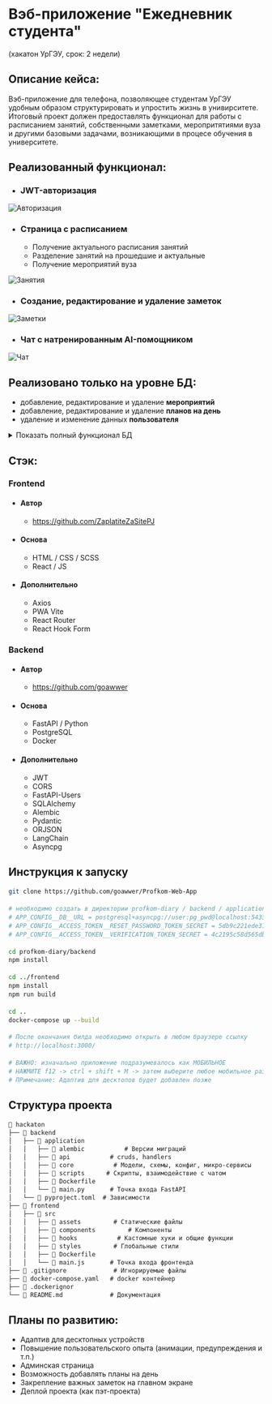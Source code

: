 # Вэб-приложение "Ежедневник студента"
(хакатон УрГЭУ, срок: 2 недели)

## Описание кейса:
Вэб-приложение для телефона, позволяющее студентам УрГЭУ удобным образом структурировать и упростить жизнь в унивирситете. Итоговый проект должен предоставлять функционал для работы с расписанием занятий, собственными заметками, меропритятиями вуза и другими базовыми задачами, возникающими в процесе обучения в университете.

## Реализованный функционал:
- ### JWT-авторизация
![Авторизация](./readme_assets/auth.gif)
- ### Страница с расписанием
  - Получение актуального расписания занятий
  - Разделение занятий на прошедшие и актуальные
  - Получение мероприятий вуза

![Занятия](./readme_assets/main.gif) 
- ### Создание, редактирование и удаление заметок
![Заметки](./readme_assets/notes.gif) 
- ### Чат с натренированным AI-помощником
![Чат](./readme_assets/chat.gif) 

## Реализовано только на уровне БД:
  - добавление, редактирование и удаление **мероприятий**
  - добавление, редактирование и удаление **планов на день**
  - удаление и изменение данных **пользователя**

<details>
  <summary>Показать полный функционал БД</summary>
  <img src="./readme_assets/db-screen.png" alt="БД" width="500"/>
</details>



## Стэк:

### Frontend
- #### Автор
  - https://github.com/ZaplatiteZaSitePJ
- #### Основа
  - HTML / CSS / SCSS
  - React / JS
- #### Дополнительно
  - Axios
  - PWA Vite
  - React Router
  - React Hook Form 
  

### Backend
- #### Автор
  - https://github.com/goawwer
- #### Основа
  - FastAPI / Python
  - PostgreSQL
  - Docker
- #### Дополнительно
  - JWT
  - CORS
  - FastAPI-Users
  - SQLAlchemy
  - Alembic
  - Pydantic
  - ORJSON
  - LangChain
  - Asyncpg

## Инструкция к запуску
```bash
git clone https://github.com/goawwer/Profkom-Web-App

# необходимо создать в директории profkom-diary / backend / application .env-файл со следующими значениями:
# APP_CONFIG__DB__URL = postgresql+asyncpg://user:pg_pwd@localhost:5433/diary
# APP_CONFIG__ACCESS_TOKEN__RESET_PASSWORD_TOKEN_SECRET = 5db9c221ede311658fa7b1ffc8ddeaa63326b32b03ea04455731dc04c1c72eec
# APP_CONFIG__ACCESS_TOKEN__VERIFICATION_TOKEN_SECRET = 4c2195c58d565dbf5039f608ffdeb56c2dfcf970c1eed1b58d314cf6b6a61e17

cd profkom-diary/backend
npm install

cd ../frontend
npm install
npm run build

cd ..
docker-compose up --build

# После окончания билда необходимо открыть в любом браузере ссылку
# http://localhost:3000/

# ВАЖНО: изначально приложение подразумевалось как МОБИЛЬНОЕ
# НАЖМИТЕ f12 -> ctrl + shift + M -> затем выберите любое мобильное разрешение
# ПРимечание: Адаптив для десктопов будет добавлен позже

```

## Структура проекта
```
📂 hackaton
├── 📂 backend
│   ├── 📂 application
│   │   ├── 📂 alembic           # Версии миграций
│   │   ├── 📂 api           # cruds, handlers
│   │   ├── 📂 core           # Модели, схемы, конфиг, микро-сервисы
│   │   ├── 📂 scripts      # Скрипты, взаимодействие с чатом
│   │   ├── 📜 Dockerfile
│   │   └── 📜 main.py       # Точка входа FastAPI           
│   └── 📜 pyproject.toml  # Зависимости
├── 📂 frontend
│   ├── 📂 src
│   │   ├── 📂 assets         # Статические файлы 
│   │   ├── 📂 components         # Компоненты
│   │   ├── 📂 hooks           # Кастомные хуки и общие функции
│   │   ├── 📂 styles         # Глобальные стили
│   │   ├── 📜 Dockerfile
│   │   └── 📜 main.js       # Точка входа фронтенда
├── 📜 .gitignore             # Игнорируемые файлы
├── 📜 docker-compose.yaml   # docker контейнер
├── 📜 .dockerignor 
└── 📜 README.md             # Документация

```

## Планы по развитию:
  - Адаптив для десктопных устройств 
  - Повышение пользовательского опыта (анимации, предупреждения и т.п.)
  - Админская страница
  - Возможность добавлять планы на день
  - Закрепление важных заметок на главном экране
  - Деплой проекта (как пэт-проекта)











